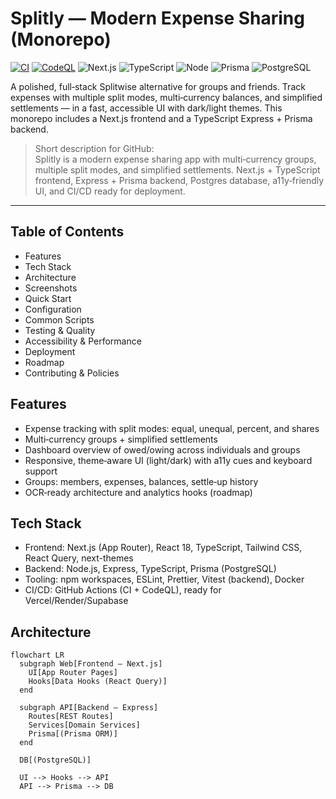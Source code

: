 # Splitly — Modern Expense Sharing (Monorepo)

[![CI](https://github.com/rithwik1510/Splitly/actions/workflows/ci.yml/badge.svg)](https://github.com/rithwik1510/Splitly/actions/workflows/ci.yml)
[![CodeQL](https://github.com/rithwik1510/Splitly/actions/workflows/codeql.yml/badge.svg)](https://github.com/rithwik1510/Splitly/actions/workflows/codeql.yml)
![Next.js](https://img.shields.io/badge/Next.js-14-black?logo=next.js)
![TypeScript](https://img.shields.io/badge/TypeScript-5.x-3178C6?logo=typescript&logoColor=white)
![Node](https://img.shields.io/badge/Node-20+-339933?logo=node.js&logoColor=white)
![Prisma](https://img.shields.io/badge/Prisma-ORM-2D3748?logo=prisma)
![PostgreSQL](https://img.shields.io/badge/PostgreSQL-16-336791?logo=postgresql&logoColor=white)

A polished, full‑stack Splitwise alternative for groups and friends. Track expenses with multiple split modes, multi‑currency balances, and simplified settlements — in a fast, accessible UI with dark/light themes. This monorepo includes a Next.js frontend and a TypeScript Express + Prisma backend.

> Short description for GitHub:  
> Splitly is a modern expense sharing app with multi‑currency groups, multiple split modes, and simplified settlements. Next.js + TypeScript frontend, Express + Prisma backend, Postgres database, a11y‑friendly UI, and CI/CD ready for deployment.

---

## Table of Contents
- Features
- Tech Stack
- Architecture
- Screenshots
- Quick Start
- Configuration
- Common Scripts
- Testing & Quality
- Accessibility & Performance
- Deployment
- Roadmap
- Contributing & Policies

## Features
- Expense tracking with split modes: equal, unequal, percent, and shares
- Multi‑currency groups + simplified settlements
- Dashboard overview of owed/owing across individuals and groups
- Responsive, theme‑aware UI (light/dark) with a11y cues and keyboard support
- Groups: members, expenses, balances, settle‑up history
- OCR‑ready architecture and analytics hooks (roadmap)

## Tech Stack
- Frontend: Next.js (App Router), React 18, TypeScript, Tailwind CSS, React Query, next-themes
- Backend: Node.js, Express, TypeScript, Prisma (PostgreSQL)
- Tooling: npm workspaces, ESLint, Prettier, Vitest (backend), Docker
- CI/CD: GitHub Actions (CI + CodeQL), ready for Vercel/Render/Supabase

## Architecture

```mermaid
flowchart LR
  subgraph Web[Frontend — Next.js]
    UI[App Router Pages]
    Hooks[Data Hooks (React Query)]
  end

  subgraph API[Backend — Express]
    Routes[REST Routes]
    Services[Domain Services]
    Prisma[(Prisma ORM)]
  end

  DB[(PostgreSQL)]

  UI --> Hooks --> API
  API --> Prisma --> DB


